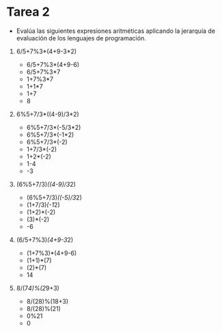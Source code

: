 # Tarea 2
- Evalúa las siguientes expresiones aritméticas aplicando la jerarquía de evaluación de los lenguajes de programación.


1) 6/5+7%3*(4+9-3*2)
   - 6/5+7%3*(4+9-6)
   - 6/5+7%3*7
   - 1+7%3*7
   - 1+1*7
   - 1+7
   - 8
   
2) 6%5+7/3*((4-9)/3*2)
   - 6%5+7/3*(-5/3*2)
   - 6%5+7/3*(-1*2)
   - 6%5+7/3*(-2)
   - 1+7/3*(-2)
   - 1+2*(-2)
   - 1-4
   - -3
   
3) (6%5+7/3)*((4-9)/3*2)
   - (6%5+7/3)*((-5)/3*2)
   - (1+7/3)*(-1*2)
   - (1+2)*(-2)
   - (3)*(-2)
   - -6
   
4) (6/5+7%3)*(4+9-3*2)
   - (1+7%3)*(4+9-6)
   - (1+1)*(7)
   - (2)*(7)
   - 14
   
5) 8/(7*4)%(2*9+3)
   - 8/(28)%(18+3)
   - 8/(28)%(21)
   - 0%21
   - 0
